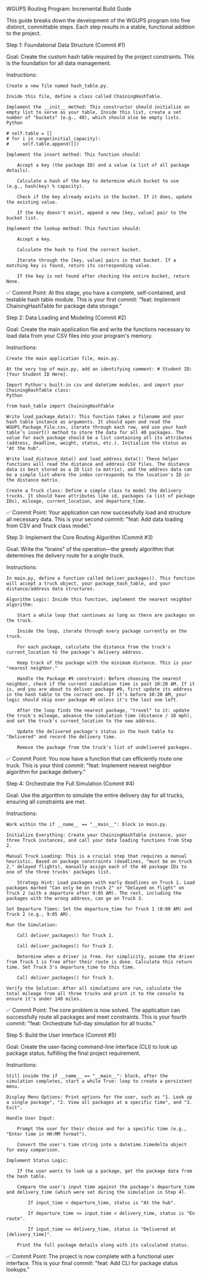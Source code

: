 WGUPS Routing Program: Incremental Build Guide

This guide breaks down the development of the WGUPS program into five distinct, committable steps. Each step results in a stable, functional addition to the project.

Step 1: Foundational Data Structure (Commit #1)

Goal: Create the custom hash table required by the project constraints. This is the foundation for all data management.

Instructions:

    Create a new file named hash_table.py.

    Inside this file, define a class called ChainingHashTable.

    Implement the __init__ method: This constructor should initialize an empty list to serve as your table. Inside this list, create a set number of "buckets" (e.g., 40), which should also be empty lists.
    Python

    # self.table = []
    # for i in range(initial_capacity):
    #     self.table.append([])

    Implement the insert method: This function should:

        Accept a key (the package ID) and a value (a list of all package details).

        Calculate a hash of the key to determine which bucket to use (e.g., hash(key) % capacity).

        Check if the key already exists in the bucket. If it does, update the existing value.

        If the key doesn't exist, append a new [key, value] pair to the bucket list.

    Implement the lookup method: This function should:

        Accept a key.

        Calculate the hash to find the correct bucket.

        Iterate through the [key, value] pairs in that bucket. If a matching key is found, return its corresponding value.

        If the key is not found after checking the entire bucket, return None.

✅ Commit Point: At this stage, you have a complete, self-contained, and testable hash table module. This is your first commit: "feat: Implement ChainingHashTable for package data storage."

Step 2: Data Loading and Modeling (Commit #2)

Goal: Create the main application file and write the functions necessary to load data from your CSV files into your program's memory.

Instructions:

    Create the main application file, main.py.

    At the very top of main.py, add an identifying comment: # Student ID: [Your Student ID Here].

    Import Python's built-in csv and datetime modules, and import your ChainingHashTable class:
    Python

    from hash_table import ChainingHashTable

    Write load_package_data(): This function takes a filename and your hash table instance as arguments. It should open and read the WGUPS_Package_File.csv, iterate through each row, and use your hash table's insert() method to store the data for all 40 packages. The value for each package should be a list containing all its attributes (address, deadline, weight, status, etc.). Initialize the status as "At the hub".

    Write load_distance_data() and load_address_data(): These helper functions will read the distance and address CSV files. The distance data is best stored as a 2D list (a matrix), and the address data can be a simple list where the index corresponds to the location's ID in the distance matrix.

    Create a Truck class: Define a simple class to model the delivery trucks. It should have attributes like id, packages (a list of package IDs), mileage, current_location, and departure_time.

✅ Commit Point: Your application can now successfully load and structure all necessary data. This is your second commit: "feat: Add data loading from CSV and Truck class model."

Step 3: Implement the Core Routing Algorithm (Commit #3)

Goal: Write the "brains" of the operation—the greedy algorithm that determines the delivery route for a single truck.

Instructions:

    In main.py, define a function called deliver_packages(). This function will accept a truck object, your package_hash_table, and your distance/address data structures.

    Algorithm Logic: Inside this function, implement the nearest neighbor algorithm:

        Start a while loop that continues as long as there are packages on the truck.

        Inside the loop, iterate through every package currently on the truck.

        For each package, calculate the distance from the truck's current_location to the package's delivery address.

        Keep track of the package with the minimum distance. This is your "nearest neighbor."

        Handle the Package #9 constraint: Before choosing the nearest neighbor, check if the current simulation time is past 10:20 AM. If it is, and you are about to deliver package #9, first update its address in the hash table to the correct one. If it's before 10:20 AM, your logic should skip over package #9 unless it's the last one left.

        After the loop finds the nearest package, "travel" to it: update the truck's mileage, advance the simulation time (distance / 18 mph), and set the truck's current_location to the new address.

        Update the delivered package's status in the hash table to "Delivered" and record the delivery time.

        Remove the package from the truck's list of undelivered packages.

✅ Commit Point: You now have a function that can efficiently route one truck. This is your third commit: "feat: Implement nearest neighbor algorithm for package delivery."

Step 4: Orchestrate the Full Simulation (Commit #4)

Goal: Use the algorithm to simulate the entire delivery day for all trucks, ensuring all constraints are met.

Instructions:

    Work within the if __name__ == "__main__": block in main.py.

    Initialize Everything: Create your ChainingHashTable instance, your three Truck instances, and call your data loading functions from Step 2.

    Manual Truck Loading: This is a crucial step that requires a manual heuristic. Based on package constraints (deadlines, "must be on truck 2," delayed flights), manually assign each of the 40 package IDs to one of the three trucks' packages list.

        Strategy Hint: Load packages with early deadlines on Truck 1. Load packages marked "Can only be on truck 2" or "Delayed on flight" on Truck 2 (with a departure after 9:05 AM). The rest, including the packages with the wrong address, can go on Truck 3.

    Set Departure Times: Set the departure_time for Truck 1 (8:00 AM) and Truck 2 (e.g., 9:05 AM).

    Run the Simulation:

        Call deliver_packages() for Truck 1.

        Call deliver_packages() for Truck 2.

        Determine when a driver is free. For simplicity, assume the driver from Truck 1 is free after their route is done. Calculate this return time. Set Truck 3's departure_time to this time.

        Call deliver_packages() for Truck 3.

    Verify the Solution: After all simulations are run, calculate the total mileage from all three trucks and print it to the console to ensure it's under 140 miles.

✅ Commit Point: The core problem is now solved. The application can successfully route all packages and meet constraints. This is your fourth commit: "feat: Orchestrate full-day simulation for all trucks."

Step 5: Build the User Interface (Commit #5)

Goal: Create the user-facing command-line interface (CLI) to look up package status, fulfilling the final project requirement.

Instructions:

    Still inside the if __name__ == "__main__": block, after the simulation completes, start a while True: loop to create a persistent menu.

    Display Menu Options: Print options for the user, such as "1. Look up a single package", "2. View all packages at a specific time", and "3. Exit".

    Handle User Input:

        Prompt the user for their choice and for a specific time (e.g., "Enter time in HH:MM format").

        Convert the user's time string into a datetime.timedelta object for easy comparison.

    Implement Status Logic:

        If the user wants to look up a package, get the package data from the hash table.

        Compare the user's input time against the package's departure_time and delivery_time (which were set during the simulation in Step 4).

            If input_time < departure_time, status is "At the hub".

            If departure_time <= input_time < delivery_time, status is "En route".

            If input_time >= delivery_time, status is "Delivered at [delivery_time]".

        Print the full package details along with its calculated status.

✅ Commit Point: The project is now complete with a functional user interface. This is your final commit: "feat: Add CLI for package status lookups."